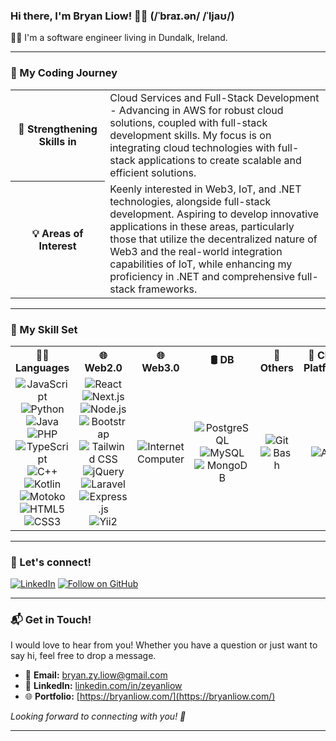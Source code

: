 ### Hi there, I'm Bryan Liow! 👋😄 (/ˈbraɪ.ən/ /ˈljaʊ/)

👨‍💻 I'm a software engineer living in Dundalk, Ireland.


---
### 🌟 My Coding Journey

<table width="100%">
  <tr>
    <th width="30%">🌱 <b>Strengthening Skills in</b></th>
    <td width="70%">Cloud Services and Full-Stack Development - Advancing in AWS for robust cloud solutions, coupled with full-stack development skills. My focus is on integrating cloud technologies with full-stack applications to create scalable and efficient solutions.</td>
  </tr>
  <tr>
    <th width="30%">💡 <b>Areas of Interest</b></th>
    <td width="70%">Keenly interested in Web3, IoT, and .NET technologies, alongside full-stack development. Aspiring to develop innovative applications in these areas, particularly those that utilize the decentralized nature of Web3 and the real-world integration capabilities of IoT, while enhancing my proficiency in .NET and comprehensive full-stack frameworks.</td>
  </tr>
</table>


---

### 🚀 My Skill Set

<table width="100%">
  <tr>
    <th width="16.66%">👨‍💻 <b>Languages</b></th>
    <th width="16.66%">🌐 <b>Web2.0</b></th>
    <th width="16.66%">🌐 <b>Web3.0</b></th>
    <th width="16.66%">🛢 <b>DB</b></th>
    <th width="16.66%">🔧 <b>Others</b></th>
    <th width="16.66%">🚀 <b>Cloud Platforms</b></th>
  </tr>
  <tr align="center">
    <td>
      <img alt="JavaScript" src="https://img.shields.io/badge/-JavaScript-F7DF1E?style=flat&logo=javascript&logoColor=black" />
      <img alt="Python" src="https://img.shields.io/badge/-Python-3776AB?style=flat&logo=python&logoColor=white" />
      <img alt="Java" src="https://img.shields.io/badge/-Java-007396?style=flat&logo=java&logoColor=white" />
      <img alt="PHP" src="https://img.shields.io/badge/-PHP-777BB4?style=flat&logo=php&logoColor=white" />
      <img alt="TypeScript" src="https://img.shields.io/badge/-TypeScript-3178C6?style=flat&logo=typescript&logoColor=white" />
      <img alt="C++" src="https://img.shields.io/badge/-C++-00599C?style=flat&logo=c%2B%2B&logoColor=white" />
      <img alt="Kotlin" src="https://img.shields.io/badge/-Kotlin-7F52FF?style=flat&logo=kotlin&logoColor=white" />
      <img alt="Motoko" src="https://img.shields.io/badge/-Motoko-0b0822?style=flat&logo=internetcomputer&logoColor=513e90" />
      <img alt="HTML5" src="https://img.shields.io/badge/-HTML5-E34F26?style=flat&logo=html5&logoColor=white" />
      <img alt="CSS3" src="https://img.shields.io/badge/-CSS3-1572B6?style=flat&logo=css3&logoColor=white" />
    </td>
    <td>
      <img alt="React" src="https://img.shields.io/badge/-React-61DAFB?style=flat&logo=react&logoColor=black" />
      <img alt="Next.js" src="https://img.shields.io/badge/Next.js-000?style=flat&logo=react&logoColor=fff" />
      <img alt="Node.js" src="https://img.shields.io/badge/-Node.js-339933?style=flat&logo=node.js&logoColor=white" />
      <img alt="Bootstrap" src="https://img.shields.io/badge/-Bootstrap-7952B3?style=flat&logo=bootstrap&logoColor=white" />
      <img alt="Tailwind CSS" src="https://img.shields.io/badge/Tailwind%20CSS-06B6D4?style=flat&logo=bootstrap&logoColor=white" />
      <img alt="jQuery" src="https://img.shields.io/badge/-jQuery-0769AD?style=flat&logo=jQuery&logoColor=white" />
      <img alt="Laravel" src="https://img.shields.io/badge/-Laravel-FF2D20?style=flat&logo=laravel&logoColor=white" />
      <img alt="Express.js" src="https://img.shields.io/badge/-Express.js-000000?style=flat&logo=express&logoColor=white" />
      <img alt="Yii2" src="https://img.shields.io/badge/-Yii2-00605C?style=flat&logo=yii&logoColor=white" />
    </td>
    <td>
      <img alt="Internet Computer" src="https://img.shields.io/badge/Internet%20Computer-FFFFFF?style=flat&logo=internetcomputer&logoColor=513e90" />
    </td>
    <td>
      <img alt="PostgreSQL" src="https://img.shields.io/badge/-PostgreSQL-4169E1?style=flat&logo=postgresql&logoColor=white" />
      <img alt="MySQL" src="https://img.shields.io/badge/-MySQL-4479A1?style=flat&logo=mysql&logoColor=white" />
      <img alt="MongoDB" src="https://img.shields.io/badge/-MongoDB-47A248?style=flat&logo=mongodb&logoColor=white" />
    </td>
    <td>
      <img alt="Git" src="https://img.shields.io/badge/-Git-F05032?style=flat&logo=git&logoColor=white" />
      <img alt="Bash" src="https://img.shields.io/badge/-Bash-4EAA25?style=flat&logo=gnu-bash&logoColor=white" />
    </td>
    <td>
      <img alt="AWS" src="https://img.shields.io/badge/-AWS-FF9900?style=flat&logo=amazon-aws&logoColor=white" />
    </td>
  </tr>
</table>
<!---
<p align="center">
  <a href="https://github.com/BryanLiow">
    <img src="https://github-readme-stats-one-bice.vercel.app/api/top-langs/?username=BryanLiow&theme=gruvbox_light&langs_count=8&layout=compact" alt="Bryan's Language Stats">
  </a>
</p>
--->
    
---
<!---
### 📈 My GitHub Stats

[![Bryan's GitHub stats](https://github-readme-stats.vercel.app/api?username=BryanLiow&show_icons=true&theme=gruvbox_light&count_private=true)](https://github.com/BryanLiow)
---

### 🎨 Check out my Portfolio!

I regularly update my portfolio with new projects I've completed. Feel free to explore and see what I've been working on lately!

[<img src="https://img.shields.io/badge/Portfolio-blue?style=flat&logo=appveyor&logoColor=white" alt="Portfolio" target="_blank" />](https://bryanliow.com/)

---
--->

### 🔗 Let's connect!

[<img src="https://img.shields.io/badge/-BryanLiow-blue?style=flat&logo=Linkedin&logoColor=white" alt="LinkedIn" target="_blank" />](https://www.linkedin.com/in/zeyanliow/)
[<img src="https://img.shields.io/github/followers/BryanLiow?label=Follow&style=social" alt="Follow on GitHub" target="_blank" />](https://github.com/BryanLiow/?tab=follow)

---

### 📬 Get in Touch!

I would love to hear from you! Whether you have a question or just want to say hi, feel free to drop a message.

- 📧 **Email:** [bryan.zy.liow@gmail.com](mailto:bryan.zy.liow@gmail.com)
- 🔗 **LinkedIn:** [linkedin.com/in/zeyanliow](https://www.linkedin.com/in/zeyanliow)
- 🌐 **Portfolio:** [https://bryanliow.com/](https://bryanliow.com/)

_Looking forward to connecting with you! 💌_

---


